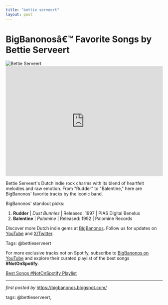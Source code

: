 ```yaml
---
title: "bettie serveert"
layout: post
---
```

<!-- Title of the Post -->
<h1 >BigBanonosâ€™ Favorite Songs by Bettie Serveert</h1> <!-- Featured Image -->
<div > <img src="https://i.scdn.co/image/ab67616d00001e023c309237cf7636f072595106" alt="Bettie Serveert">
</div> <!-- Spotify Embed -->
<div > <iframe src="https://open.spotify.com/embed/playlist/3IoAhuucFPiuDkiajcJFUc?utm_source=generator" width="100%" height="352" frameBorder="0" allowfullscreen="" allow="autoplay; clipboard-write; encrypted-media; fullscreen; picture-in-picture" loading="lazy"></iframe>
</div> <!-- Introductory Text -->
<p >Bettie Serveert's Dutch indie rock charms with its blend of heartfelt melodies and raw emotion. From "Rudder" to "Balentine," here are BigBanonos' favorite tracks by the iconic band.</p> <!-- Song Highlights -->
<div > <p>BigBanonos' standout picks:</p> <ol> <li><strong>Rudder</strong> | <em>Dust Bunnies</em> | Released: 1997 | PIAS Digital Benelux</li> <li><strong>Balentine</strong> | <em>Palomine</em> | Released: 1992 | Palomine Records</li> </ol>
</div> <!-- Footer Links -->
<div > <p>Discover more Dutch indie gems at <a href="https://bigbanonos.blogspot.com/" target="_blank">BigBanonos</a>. Follow us for updates on <a href="https://www.youtube.com/@BigBanonos" target="_blank">YouTube</a> and <a href="https://x.com/bigbanonos" target="_blank">X/Twitter</a>.</p>
</div> <!-- Tags -->
<p >Tags: @bettieserveert</p>

<!--Subscribe and Playlist Links-->
<div>
    <p>For more exclusive tracks not on Spotify, subscribe to <a href="https://www.youtube.com/@BigBanonos" target="_blank">BigBanonos on YouTube</a> and explore their curated playlist of the best songs <strong>#NotOnSpotify</strong>.</p>
    <p><a href="https://www.youtube.com/playlist?list=PLtuNtuTatqI0kFahUCbtbfenC_ET5O_tr" target="_blank">Best Songs #NotOnSpotify Playlist<br /></a></p></div>

<hr />

<p><em>first posted by</em> <a href="https://bigbanonos.blogspot.com/" rel="noopener" target="_new">https://bigbanonos.blogspot.com/</a></p>

<p>tags: @bettieserveert,</p>
